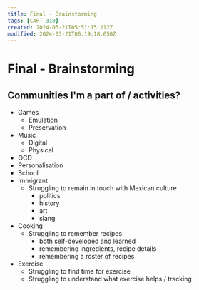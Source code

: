 ```yaml
---
title: Final - Brainstorming
tags: [CART 310]
created: 2024-03-21T05:51:15.212Z
modified: 2024-03-21T06:19:18.650Z
---
```


# Final - Brainstorming

## Communities I'm a part of / activities?
- Games
	- Emulation
	- Preservation
- Music
	- Digital
	- Physical
- OCD
- Personalisation
- School
- Immigrant
	- Struggling to remain in touch with Mexican culture
		- politics
		- history
		- art
		- slang
- Cooking
	- Struggling to remember recipes
		- both self-developed and learned
		- remembering ingredients, recipe details
		- remembering a roster of recipes
- Exercise
	- Struggling to find time for exercise
	- Struggling to understand what exercise helps / tracking
